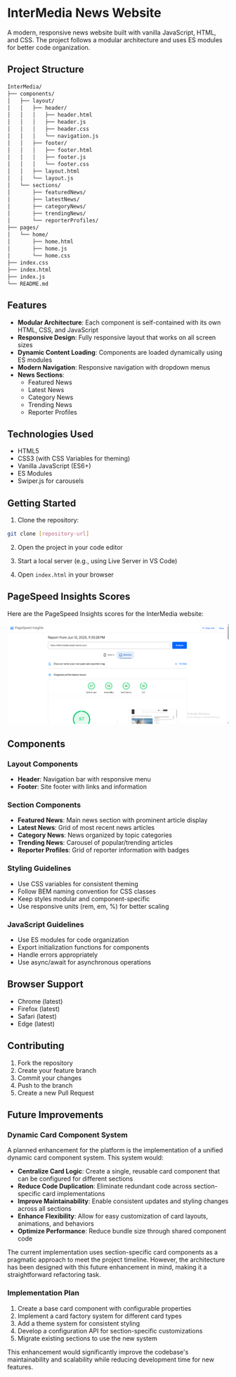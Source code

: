 # InterMedia News Website

A modern, responsive news website built with vanilla JavaScript, HTML, and CSS. The project follows a modular architecture and uses ES modules for better code organization.

## Project Structure

```
InterMedia/
├── components/
│   ├── layout/
│   │   ├── header/
│   │   │   ├── header.html
│   │   │   ├── header.js
│   │   │   ├── header.css
│   │   │   └── navigation.js
│   │   ├── footer/
│   │   │   ├── footer.html
│   │   │   ├── footer.js
│   │   │   └── footer.css
│   │   ├── layout.html
│   │   └── layout.js
│   └── sections/
│       ├── featuredNews/
│       ├── latestNews/
│       ├── categoryNews/
│       ├── trendingNews/
│       └── reporterProfiles/
├── pages/
│   └── home/
│       ├── home.html
│       ├── home.js
│       └── home.css
├── index.css
├── index.html
├── index.js
└── README.md
```

## Features

- **Modular Architecture**: Each component is self-contained with its own HTML, CSS, and JavaScript
- **Responsive Design**: Fully responsive layout that works on all screen sizes
- **Dynamic Content Loading**: Components are loaded dynamically using ES modules
- **Modern Navigation**: Responsive navigation with dropdown menus
- **News Sections**:
  - Featured News
  - Latest News
  - Category News
  - Trending News
  - Reporter Profiles

## Technologies Used

- HTML5
- CSS3 (with CSS Variables for theming)
- Vanilla JavaScript (ES6+)
- ES Modules
- Swiper.js for carousels

## Getting Started

1. Clone the repository:
```bash
git clone [repository-url]
```

2. Open the project in your code editor

3. Start a local server (e.g., using Live Server in VS Code)

4. Open `index.html` in your browser


## PageSpeed Insights Scores

Here are the PageSpeed Insights scores for the InterMedia website:

![PageSpeed Insights Score](assets/pagespeed_insights.png)


## Components

### Layout Components
- **Header**: Navigation bar with responsive menu
- **Footer**: Site footer with links and information

### Section Components
- **Featured News**: Main news section with prominent article display
- **Latest News**: Grid of most recent news articles
- **Category News**: News organized by topic categories
- **Trending News**: Carousel of popular/trending articles
- **Reporter Profiles**: Grid of reporter information with badges

### Styling Guidelines

- Use CSS variables for consistent theming
- Follow BEM naming convention for CSS classes
- Keep styles modular and component-specific
- Use responsive units (rem, em, %) for better scaling

### JavaScript Guidelines

- Use ES modules for code organization
- Export initialization functions for components
- Handle errors appropriately
- Use async/await for asynchronous operations

## Browser Support

- Chrome (latest)
- Firefox (latest)
- Safari (latest)
- Edge (latest)

## Contributing

1. Fork the repository
2. Create your feature branch
3. Commit your changes
4. Push to the branch
5. Create a new Pull Request

## Future Improvements

### Dynamic Card Component System
A planned enhancement for the platform is the implementation of a unified dynamic card component system. This system would:

- **Centralize Card Logic**: Create a single, reusable card component that can be configured for different sections
- **Reduce Code Duplication**: Eliminate redundant code across section-specific card implementations
- **Improve Maintainability**: Enable consistent updates and styling changes across all sections
- **Enhance Flexibility**: Allow for easy customization of card layouts, animations, and behaviors
- **Optimize Performance**: Reduce bundle size through shared component code

The current implementation uses section-specific card components as a pragmatic approach to meet the project timeline. However, the architecture has been designed with this future enhancement in mind, making it a straightforward refactoring task.

### Implementation Plan
1. Create a base card component with configurable properties
2. Implement a card factory system for different card types
3. Add a theme system for consistent styling
4. Develop a configuration API for section-specific customizations
5. Migrate existing sections to use the new system

This enhancement would significantly improve the codebase's maintainability and scalability while reducing development time for new features. 